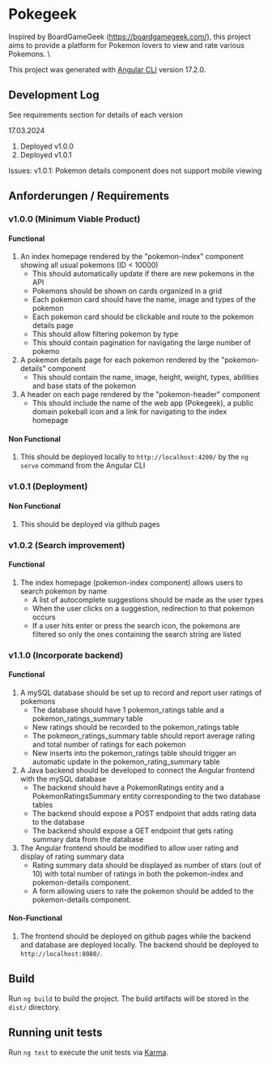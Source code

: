 # Pokegeek

Inspired by BoardGameGeek (https://boardgamegeek.com/), this project aims to provide a platform for Pokemon lovers to view and rate various Pokemons. \

This project was generated with [Angular CLI](https://github.com/angular/angular-cli) version 17.2.0.

## Development Log

See requirements section for details of each version

17.03.2024
1. Deployed v1.0.0
2. Deployed v1.0.1

Issues:
v1.0.1: Pokemon details component does not support mobile viewing

## Anforderungen / Requirements

### v1.0.0 (Minimum Viable Product)

#### Functional
1. An index homepage rendered by the "pokemon-index" component showing all usual pokemons (ID < 10000)
    - This should automatically update if there are new pokemons in the API
    - Pokemons should be shown on cards organized in a grid
    - Each pokemon card should have the name, image and types of the pokemon
    - Each pokemon card should be clickable and route to the pokemon details page
    - This should allow filtering pokemon by type
    - This should contain pagination for navigating the large number of pokemo
2. A pokemon details page for each pokemon rendered by the "pokemon-details" component
    - This should contain the name, image, height, weight, types, abilities and base stats of the pokemon
3. A header on each page rendered by the "pokemon-header" component
    - This should include the name of the web app (Pokegeek), a public domain pokeball icon and a link for navigating to the index homepage

#### Non Functional
1. This should be deployed locally to `http://localhost:4200/` by the `ng serve` command from the Angular CLI

### v1.0.1 (Deployment)

#### Non Functional
1. This should be deployed via github pages

### v1.0.2 (Search improvement)

#### Functional
1. The index homepage (pokemon-index component) allows users to search pokemon by name
    - A list of autocomplete suggestions should be made as the user types
    - When the user clicks on a suggestion, redirection to that pokemon occurs
    - If a user hits enter or press the search icon, the pokemons are filtered so only the ones containing the search string are listed

### v1.1.0 (Incorporate backend)

#### Functional
1. A mySQL database should be set up to record and report user ratings of pokemons
    - The database should have 1 pokemon_ratings table and a pokemon_ratings_summary table
    - New ratings should be recorded to the pokemon_ratings table
    - The pokmeon_ratings_summary table should report average rating and total number of ratings for each pokemon
    - New inserts into the pokemon_ratings table should trigger an automatic update in the pokemon_rating_summary table
2. A Java backend should be developed to connect the Angular frontend with the mySQL database
    - The backend should have a PokemonRatings entity and a PokemonRatingsSummary entity corresponding to the two database tables
    - The backend should expose a POST endpoint that adds rating data to the database
    - The backend should expose a GET endpoint that gets rating summary data from the database
3. The Angular frontend should be modified to allow user rating and display of rating summary data
    - Rating summary data should be displayed as number of stars (out of 10) with total number of ratings in both the pokemon-index and pokemon-details component. 
    - A form allowing users to rate the pokemon should be added to the pokemon-details component.

#### Non-Functional
1. The frontend should be deployed on github pages while the backend and database are deployed locally. The backend should be deployed to `http://localhost:8080/`.

## Build

Run `ng build` to build the project. The build artifacts will be stored in the `dist/` directory.

## Running unit tests

Run `ng test` to execute the unit tests via [Karma](https://karma-runner.github.io).
